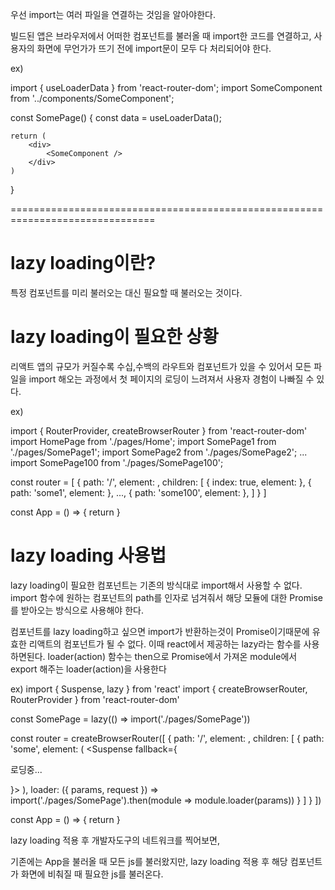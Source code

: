 우선 import는 여러 파일을 연결하는 것임을 알아야한다.

빌드된 앱은 브라우저에서 어떠한 컴포넌트를 불러올 때 import한 코드를 연결하고,
사용자의 화면에 무언가가 뜨기 전에 import문이 모두 다 처리되어야 한다.

ex)
<!-- 브라우저에서 SomePage 컴포넌트가 실행될 때 useLoaderData와 SomeComponent가 연결된다. -->
import { useLoaderData } from 'react-router-dom';
import SomeComponent from '../components/SomeComponent';

const SomePage() {
    const data = useLoaderData();

    return (
        <div>
            <SomeComponent />
        </div>
    )
}

===============================================================================
# lazy loading이란?
특정 컴포넌트를 미리 불러오는 대신 필요할 때 불러오는 것이다.

# lazy loading이 필요한 상황

리액트 앱의 규모가 커질수록 수십,수백의 라우트와 컴포넌트가 있을 수 있어서 
모든 파일을 import 해오는 과정에서 첫 페이지의 로딩이 느려져서 사용자 경험이 나빠질 수 있다.

ex) 
<!-- 페이지가 많아지면 아래와 같이 import를 많이 하는 과정에서 첫 로딩이 느려질 수 있다. -->
import { RouterProvider, createBrowserRouter } from 'react-router-dom'
import HomePage from './pages/Home';
import SomePage1 from './pages/SomePage1';
import SomePage2 from './pages/SomePage2';
...
import SomePage100 from './pages/SomePage100';

const router = [
    {
        path: '/',
        element: <Layout />,
        children: [
            {
                index: true,
                element: <HomePage />
            },
            {
                path: 'some1',
                element: <SomePage1 />
            },
            ...,
            {
                path: 'some100',
                element: <SomePage100 />
            },
        ]
    }
]

const App = () => { 
    return <RouterProvider router={router} />
}

# lazy loading 사용법

lazy loading이 필요한 컴포넌트는 기존의 방식대로 import해서 사용할 수 없다.
import 함수에 원하는 컴포넌트의 path를 인자로 넘겨줘서 해당 모듈에 대한 Promise를 받아오는 방식으로 사용해야 한다.

컴포넌트를 lazy loading하고 싶으면 import가 반환하는것이 Promise이기때문에 유효한 리액트의 컴포넌트가 될 수 없다.
이때 react에서 제공하는 lazy라는 함수를 사용하면된다.
loader(action) 함수는 then으로 Promise에서 가져온 module에서 export 해주는 loader(action)을 사용한다

ex) 
import { Suspense, lazy } from 'react'
import { createBrowserRouter, RouterProvider } from 'react-router-dom'

const SomePage = lazy(() => import('./pages/SomePage'))

const router = createBrowserRouter([
    {
        path: '/',
        element: <Layout />,
        children: [
            {
                path: 'some',
                element: (
                    <Suspense fallback={<p>로딩중...</p>}>
                        <SomePage />
                    </Suspense>
                ),
                loader: ({ params, request }) => import('./pages/SomePage').then(module => module.loader(params))
            }
        ]
    }
])

const App = () => {
    return <RouterProvider router={router}>
}


lazy loading 적용 후 개발자도구의 네트워크를 찍어보면,

기존에는 App을 불러올 때 모든 js를 불러왔지만, lazy loading 적용 후 해당 컴포넌트가 화면에 비춰질 때 
필요한 js를 불러온다.